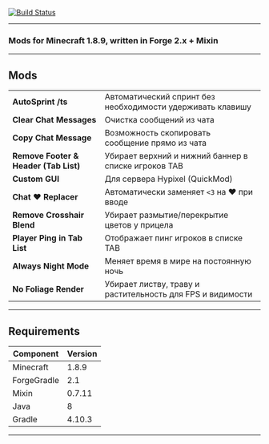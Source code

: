 [![Build Status](https://github.com/nesquikpro/monkey/actions/workflows/gradle.yml/badge.svg)](https://github.com/nesquikpro/monkey/actions/workflows/gradle.yml)

---

### Mods for Minecraft 1.8.9, written in Forge 2.x + Mixin

---

##  Mods

|||
|------------|-------------|
| **AutoSprint /ts** | Автоматический спринт без необходимости удерживать клавишу |
| **Clear Chat Messages** | Очистка сообщений из чата |
| **Copy Chat Message** | Возможность скопировать сообщение прямо из чата |
| **Remove Footer & Header (Tab List)** | Убирает верхний и нижний баннер в списке игроков TAB |
| **Custom GUI** | Для сервера Hypixel (QuickMod) |
| **Chat ❤ Replacer** | Автоматически заменяет `<3` на ❤️ при вводе |
| **Remove Crosshair Blend** | Убирает размытие/перекрытие цветов у прицела |
| **Player Ping in Tab List** | Отображает пинг игроков в списке TAB |
| **Always Night Mode** | Меняет время в мире на постоянную ночь |
| **No Foliage Render** | Убирает листву, траву и растительность для FPS и видимости |

---

## Requirements

| Component      | Version        |
|----------------|----------------|
| Minecraft      | 1.8.9          |
| ForgeGradle    | 2.1            |
| Mixin          | 0.7.11         |
| Java           | 8              |
| Gradle         | 4.10.3         |

---